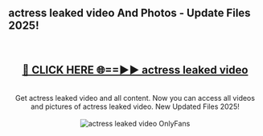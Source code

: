 <h2>actress leaked video And Photos - Update Files 2025!</h2>
<br>
<div align="center">
<h2><a href="https://linkcuts.com/hfmhzwbr" rel="nofollow">🔴 CLICK HERE 🌐==►► actress leaked video</a></h2>
<br>
Get actress leaked video and all content. Now you can access all videos and pictures of actress leaked video. New Updated Files 2025!
<br>
<br>
<a href="https://linkcuts.com/hfmhzwbr" rel="nofollow" data-target="animated-image.originalLink"><img src="https://i.ibb.co.com/WyWwxjT/player-gif2.gif" alt="actress leaked video OnlyFans" style="max-width: 100%; display: inline-block;" data-target="animated-image.originalImage"></a>
</div>
<br>